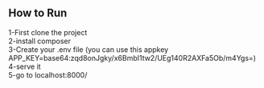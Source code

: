 ## How to Run
1-First clone the project <br />
2-install composer<br />
3-Create your .env file (you can use this appkey APP_KEY=base64:zqd8onJgky/x6BmbI1tw2/UEg140R2AXFa5Ob/m4Ygs=)<br />
4-serve it<br />
5-go to localhost:8000/<br />
